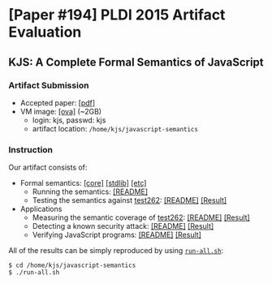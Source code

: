 # [Paper #194] PLDI 2015 Artifact Evaluation

## KJS: A Complete Formal Semantics of JavaScript

### Artifact Submission

 * Accepted paper: [[pdf]]()
 * VM image: [[ova]]() (~2GB)
   * login: kjs, passwd: kjs
   * artifact location: `/home/kjs/javascript-semantics`

### Instruction

Our artifact consists of:
 * Formal semantics: [[core]](js-main.k) [[stdlib]](stdlib) [[etc]](README.md#directory-structure)
   * Running the semantics: [[README]](README.md)
   * Testing the semantics against [test262](http://test262.ecmascript.org): [[README]](README.md#5-run-ecmascript-conformance-test-suitetest262) [[Result]](test262.out)
 * Applications
   * Measuring the semantic coverage of [test262](http://test262.ecmascript.org): [[README]](test262-coverage/README.md) [[Result]](test262-coverage/test262-coverage.out)
   * Detecting a known security attack: [[README]](security-attack/README.md) [[Result]](security-attack/security-attack.out)
   * Verifying JavaScript programs: [[README]](verification/README.md) [[Result]](verification/verification.out)

All of the results can be simply reproduced by using [`run-all.sh`](run-all.sh):
```
$ cd /home/kjs/javascript-semantics
$ ./run-all.sh
```

